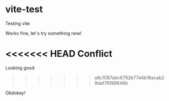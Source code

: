 # vite-test
Testing vite

Works fine, let´s try something new! 

<<<<<<< HEAD
Conflict
=======
Looking good
>>>>>>> a8c1087abc6792b77d4b18acab29daf76f89646b

Okdokey!


